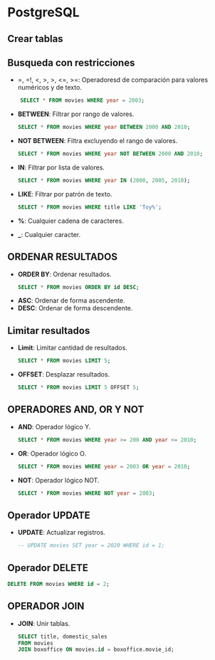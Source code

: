 # PostgreSQL

## Crear tablas

## Busqueda con restricciones

- =, =!, <, >, >, <=, >=: Operadoresd de comparación para valores numéricos y de texto.

```sql
    SELECT * FROM movies WHERE year = 2003;
```

- **BETWEEN**: Filtrar por rango de valores.
  ```sql
  SELECT * FROM movies WHERE year BETWEEN 2000 AND 2010;
  ```
- **NOT BETWEEN**: Filtra excluyendo el rango de valores.

  ```sql
  SELECT * FROM movies WHERE year NOT BETWEEN 2000 AND 2010;
  ```

- **IN**: Filtrar por lista de valores.

  ```sql
  SELECT * FROM movies WHERE year IN (2000, 2005, 2010);
  ```

- **LIKE**: Filtrar por patrón de texto.

  ```sql
  SELECT * FROM movies WHERE title LIKE 'Toy%';
  ```

- **%**: Cualquier cadena de caracteres.

- **\_**: Cualquier caracter.

## ORDENAR RESULTADOS

- **ORDER BY**: Ordenar resultados.
  ```sql
  SELECT * FROM movies ORDER BY id DESC;
  ```
- **ASC**: Ordenar de forma ascendente.
- **DESC**: Ordenar de forma descendente.

## Limitar resultados

- **Limit**: Limitar cantidad de resultados.
  ```sql
  SELECT * FROM movies LIMIT 5;
  ```
- **OFFSET**: Desplazar resultados.
  ```sql
  SELECT * FROM movies LIMIT 5 OFFSET 5;
  ```

## OPERADORES AND, OR Y NOT

- **AND**: Operador lógico Y.

  ```sql
  SELECT * FROM movies WHERE year >= 200 AND year <= 2010;
  ```

- **OR**: Operador lógico O.

  ```sql
  SELECT * FROM movies WHERE year = 2003 OR year = 2010;
  ```

- **NOT**: Operador lógico NOT.
  ```sql
  SELECT * FROM movies WHERE NOT year = 2003;
  ```

## Operador UPDATE

- **UPDATE**: Actualizar registros.
  ```sql
  -- UPDATE movies SET year = 2020 WHERE id = 1;
  ```

## Operador DELETE

```sql
DELETE FROM movies WHERE id = 2;
```

## OPERADOR JOIN

- **JOIN**: Unir tablas.
  ```sql
  SELECT title, domestic_sales
  FROM movies
  JOIN boxoffice ON movies.id = boxoffice.movie_id;
  ```
